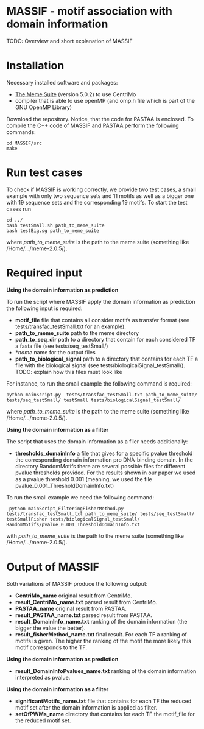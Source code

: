 # MASSIF - motif association with domain information
TODO: Overview and short explanation of MASSIF

# Installation

Necessary installed software and packages:

- [The Meme Suite](http://meme-suite.org/doc/download.html) (version 5.0.2) to use CentriMo
- compiler that is able to use openMP (and omp.h file which is part of the GNU OpenMP Library)

Download the repository. Notice, that the code for PASTAA is enclosed. 
To compile the C++ code of MASSIF and PASTAA perform the following commands: 
```
cd MASSIF/src
make
```
# Run test cases
To check if MASSIF is working correctly, we provide two test cases, a small example with only two sequence sets  and 11 motifs as well as a bigger one with 19 sequence sets and the corresponding 19 motifs.
To start the test cases run
``` 
cd ../
bash testSmall.sh path_to_meme_suite
bash testBig.sg path_to_meme_suite
```
where *path_to_meme_suite* is the path to the meme suite (something like /Home/.../meme-2.0.5/).

# Required input

**Using the domain information as prediction**

 To run the script where MASSIF apply the domain information as prediction the following input is required:
 
 - **motif_file** file that contains all consider motifs as transfer format (see tests/transfac_testSmall.txt for an example).
 - **path_to_meme_suite** path to the meme directory  
 - **path_to_seq_dir** path to a directory that contain for each considered TF a fasta file (see tests/seq_testSmall/)
 - **name* name for the output files
 - **path_to_biological_signal** path to a directory that contains for each TF a file with the biological signal (see tests/biologicalSignal_testSmall/).  TODO: explain how this files must look like
 
 For instance, to run the small example the following command is required:
 ```
 python mainScript.py  tests/transfac_testSmall.txt path_to_meme_suite/ tests/seq_testSmall/ testSmall tests/biologicalSignal_testSmall/
 ```
 where *path_to_meme_suite* is the path to the meme suite (something like /Home/.../meme-2.0.5/).
 
**Using the domain information as a filter**

The script that uses the domain information as a filer needs additionally:
- **thresholds_domainInfo** a file that gives for a specific pvalue threshold the corresponding domain information pro DNA-binding domain. In the directory RandomMotifs there are several possible files for different pvalue thresholds provided. For the results shown in our paper we used as a pvalue threshold 0.001 (meaning, we used the file pvalue_0.001_ThresholdDomainInfo.txt)

To run the small example we need the following command:
 ```
  python mainScript_FilteringFisherMethod.py  tests/transfac_testSmall.txt path_to_meme_suite/ tests/seq_testSmall/ testSmallFisher tests/biologicalSignal_testSmall/ RandomMotifs/pvalue_0.001_ThresholdDomainInfo.txt
 ```
 with *path_to_meme_suite* is the path to the meme suite (something like /Home/.../meme-2.0.5/).

# Output of MASSIF
Both variations of MASSIF produce the following output: 

- **CentriMo_name** original result from CentriMo.
- **result_CentriMo_name.txt** parsed result from CentriMo.
- **PASTAA_name** original result from PASTAA.
- **result_PASTAA_name.txt** parsed result from PASTAA.
- **result_DomainInfo_name.txt** ranking of the domain information (the bigger the value the better).
- **result_fisherMethod_name.txt** final result. For each TF a ranking of motifs is given. The higher the ranking of the motif the more likely this motif corresponds to the TF. 

**Using the domain information as prediction**

- **result_DomainInfoPvalues_name.txt** ranking  of the domain information interpreted as pvalue.

**Using the domain information as a filter**

- **significantMotifs_name.txt** file that contains for each TF the reduced motif set after the domain information is applied as filter.
- **setOfPWMs_name** directory that contains for each TF the motif_file for the reduced motif set.
